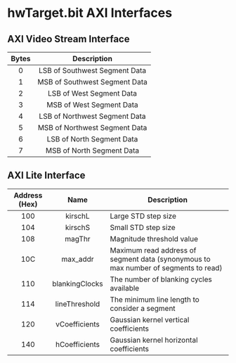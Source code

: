 # hwTarget.bit AXI Interfaces
## AXI Video Stream Interface

| Bytes |          Description          |
|:-----:|:-----------------------------:|
|   0   | LSB of Southwest Segment Data |
|   1   | MSB of Southwest Segment Data |
|   2   |    LSB of West Segment Data   |
|   3   |    MSB of West Segment Data   |
|   4   | LSB of Northwest Segment Data |
|   5   | MSB of Northwest Segment Data |
|   6   |   LSB of North Segment Data   |
|   7   |   MSB of North Segment Data   |

## AXI Lite Interface

| Address (Hex) |      Name      | Description                                                                         |
|:-------------:|:--------------:|-------------------------------------------------------------------------------------|
|      100      |     kirschL    | Large STD step size                                                                 |
|      104      |     kirschS    | Small STD step size                                                                 |
|      108      |     magThr     | Magnitude threshold value                                                           |
|      10C      |    max_addr    | Maximum read address of segment data (synonymous to max number of segments to read) |
|      110      | blankingClocks | The number of blanking cycles available                                             |
|      114      |  lineThreshold | The minimum line length to consider a segment                                       |
|      120      |  vCoefficients | Gaussian kernel vertical coefficients                                               |
|      140      |  hCoefficients | Gaussian kernel horizontal coefficients                                             |
